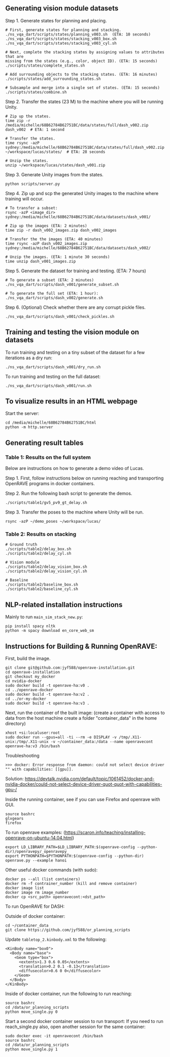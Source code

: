 ## Generating vision module datasets

Step 1. Generate states for planning and placing.

```
# First, generate states for planning and stacking.
./ns_vqa_dart/scripts/states/planning_v003.sh  (ETA: 10 seconds)
./ns_vqa_dart/scripts/states/stacking_v003_box.sh
./ns_vqa_dart/scripts/states/stacking_v003_cyl.sh

# Next, complete the stacking states by assigning values to attributes that are
missing from the states (e.g., color, object ID). (ETA: 15 seconds)
./scripts/states/complete_states.sh

# Add surrounding objects to the stacking states. (ETA: 16 minutes)
./scripts/states/add_surrounding_states.sh

# Subsample and merge into a single set of states. (ETA: 15 seconds)
./scripts/states/combine.sh
```

Step 2. Transfer the states (23 M) to the machine where you will be
running Unity.

```
# Zip up the states.
time zip -r /media/michelle/68B62784B62751BC/data/states/full/dash_v002.zip dash_v002  # ETA: 1 second

# Transfer the states.
time rsync -azP sydney:/media/michelle/68B62784B62751BC/data/states/full/dash_v002.zip ~/workspace/lucas/states/  # ETA: 28 seconds

# Unzip the states.
unzip ~/workspace/lucas/states/dash_v001.zip
```

Step 3. Generate Unity images from the states.

```
python scripts/server.py
```

Step 4. Zip up and scp the generated Unity images to the machine where 
training will occur.

```
# To transfer a subset:
rsync -azP <image_dir> sydney:/media/michelle/68B62784B62751BC/data/datasets/dash_v001/

# Zip up the images (ETA: 2 minutes)
time zip -r dash_v002_images.zip dash_v002_images

# Transfer the the images (ETA: 40 minutes)
time rsync -azP dash_v002_images.zip sydney:/media/michelle/68B62784B62751BC/data/datasets/dash_v002/

# Unzip the images. (ETA: 1 minute 30 seconds)
time unzip dash_v001_images.zip
```

Step 5. Generate the dataset for training and testing. (ETA: 7 hours)

```
# To generate a subset (ETA: 2 minutes)
./ns_vqa_dart/scripts/dash_v001/generate_subset.sh

# To generate the full set (ETA: 1 hour):
./ns_vqa_dart/scripts/dash_v002/generate.sh
```

Step 6. (Optional) Check whether there are any corrupt pickle files.

```
./ns_vqa_dart/scripts/dash_v001/check_pickles.sh
```

## Training and testing the vision module on datasets

To run training and testing on a tiny subset of the dataset for a few 
iterations as a dry run:

```
./ns_vqa_dart/scripts/dash_v001/dry_run.sh
```

To run training and testing on the full dataset:

```
./ns_vqa_dart/scripts/dash_v001/run.sh
```

## To visualize results in an HTML webpage

Start the server:
```
cd /media/michelle/68B62784B62751BC/html
python -m http.server
```

## Generating result tables

### Table 1: Results on the full system

Below are instructions on how to generate a demo video of Lucas.

Step 1. First, follow instructions below on running reaching and transporting
OpenRAVE programs in docker containers.

Step 2. Run the following bash script to generate the demos.
```
./scripts/table1/gv5_pv9_gt_delay.sh
```

Step 3. Transfer the poses to the machine where Unity will be run.
```
rsync -azP ~/demo_poses ~/workspace/lucas/
```

### Table 2: Results on stacking

```
# Ground truth
./scripts/table2/delay_box.sh
./scripts/table2/delay_cyl.sh

# Vision module
./scripts/table2/delay_vision_box.sh
./scripts/table2/delay_vision_cyl.sh

# Baseline
./scripts/table2/baseline_box.sh
./scripts/table2/baseline_cyl.sh
```

## NLP-related installation instructions

Mainly to run `main_sim_stack_new.py`:

```
pip install spacy nltk
python -m spacy download en_core_web_sm
```

## Instructions for Building & Running OpenRAVE:

First, build the image.

```
git clone git@github.com:jyf588/openrave-installation.git
cd openrave-installation
git checkout my_docker
cd nvidia-docker
sudo docker build -t openrave-ha:v0 .
cd ../openrave-docker
sudo docker build -t openrave-ha:v2 .
cd ../or-my-docker
sudo docker build -t openrave-ha:v3 .
```

Next, run the container of the built image:
(create a container with access to data from the host machine create a folder "container_data" in the home directory)

```
xhost +si:localuser:root
sudo docker run --gpus=all -ti --rm -e DISPLAY -v /tmp/.X11-unix:/tmp/.X11-unix -v ~/container_data:/data --name openravecont openrave-ha:v3 /bin/bash
```

Troubleshooting
```
>>> docker: Error response from daemon: could not select device driver "" with capabilities: [[gpu]].
```
Solution: https://devtalk.nvidia.com/default/topic/1061452/docker-and-nvidia-docker/could-not-select-device-driver-quot-quot-with-capabilities-gpu-/

Inside the running container, see if you can use Firefox and openrave with GUI.
```
source bashrc
glxgears
firefox
```

To run openrave examples: (https://scaron.info/teaching/installing-openrave-on-ubuntu-14.04.html)
```
export LD_LIBRARY_PATH=$LD_LIBRARY_PATH:$(openrave-config --python-dir)/openravepy/_openravepy_
export PYTHONPATH=$PYTHONPATH:$(openrave-config --python-dir)
openrave.py --example hanoi
```

Other useful docker commands (with sudo): 

```
docker ps --all (list containers)
docker rm -f contrainer_number (kill and remove container)
docker image list
docker image rm image_number
docker cp <src_path> openravecont:<dst_path>
```

To run OpenRAVE for DASH:

Outside of docker container:
```
cd ~/container_data
git clone https://github.com/jyf588/or_planning_scripts
```

Update `tabletop_2.kinbody.xml` to the following:

```
<KinBody name="box0">
  <Body name="base">
    <Geom type="box">
      <extents>1.3 0.6 0.05</extents>
      <translation>0.2 0.1 -0.13</translation>
      <diffusecolor>0.6 0 0</diffusecolor>
    </Geom>
  </Body>
</KinBody>
```

Inside of docker container, run the following to run reaching:
```
source bashrc
cd /data/or_planning_scripts
python move_single.py 0
```

Start a second docker container session to run transport:
If you need to run reach_single.py also, open another session for the same 
container:
```
sudo docker exec -it openravecont /bin/bash
source bashrc
cd /data/or_planning_scripts
python move_single.py 1
```
